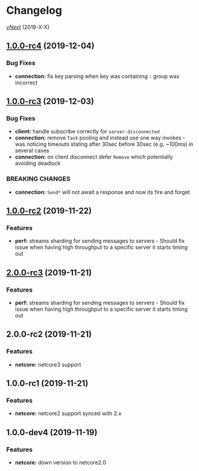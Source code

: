 # Changelog

[_vNext_](https://github.com/sketch7/SignalR.Orleans/compare/1.0.0...1.1.0) (2019-X-X)

## [1.0.0-rc4](https://github.com/sketch7/SignalR.Orleans/compare/1.0.0-rc3...1.0.0-rc4) (2019-12-04)

### Bug Fixes

- **connection:** fix key parsing when key was containing `:` group was incorrect

## [1.0.0-rc3](https://github.com/sketch7/SignalR.Orleans/compare/1.0.0-rc2...1.0.0-rc3) (2019-12-03)

### Bug Fixes

- **client:** handle subscribe correctly for `server-disconnected`
- **connection:** remove `Task` pooling and instead use one way invokes - was noticing timeouts stating after 30sec before 30sec (e.g. ~100ms) in several cases
- **connection:** on client disconnect defer `Remove` which potentially avoiding deadlock

### BREAKING CHANGES

- **connection:** `Send*` will not await a response and now its fire and forget

## [1.0.0-rc2](https://github.com/sketch7/SignalR.Orleans/compare/1.0.0-rc1...1.0.0-rc2) (2019-11-22)

### Features

- **perf:** streams sharding for sending messages to servers - Should fix issue when having high throughput to a specific server it starts timing out

## [2.0.0-rc3](https://github.com/sketch7/SignalR.Orleans/compare/2.0.0-rc2...2.0.0-rc3) (2019-11-21)

### Features

- **perf:** streams sharding for sending messages to servers - Should fix issue when having high throughput to a specific server it starts timing out

## 2.0.0-rc2 (2019-11-21)

### Features

- **netcore:** netcore3 support

## 1.0.0-rc1 (2019-11-21)

### Features

- **netcore:** netcore2 support synced with 2.x

## 1.0.0-dev4 (2019-11-19)

### Features

- **netcore:** down version to netcore2.0